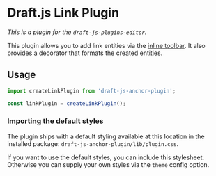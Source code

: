 # Draft.js Link Plugin

*This is a plugin for the `draft-js-plugins-editor`.*

This plugin allows you to add link entities via the [inline toolbar](https://www.draft-js-plugins.com/plugin/inline-toolbar). It also provides a decorator that formats the created entities.

## Usage

```js
import createLinkPlugin from 'draft-js-anchor-plugin';

const linkPlugin = createLinkPlugin();
```

### Importing the default styles

The plugin ships with a default styling available at this location in the installed package:
`draft-js-anchor-plugin/lib/plugin.css`.

If you want to use the default styles, you can include this stylesheet. Otherwise you can supply your own styles via the `theme` config option.
